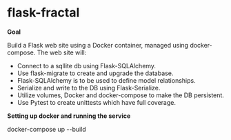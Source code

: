 # flask-fractal

**Goal**

Build a Flask web site using a Docker container, managed using docker-compose.  The web site will:
- Connect to a sqllite db using Flask-SQLAlchemy.  
- Use flask-migrate to create and upgrade the database. 
- Flask-SQLAlchemy is to be used to define model relationships.
- Serialize and write to the DB using Flask-Serialize.
- Utilize volumes, Docker and docker-compose to make the DB persistent.
- Use Pytest to create unittests which have full coverage.


**Setting up docker and running the service**

docker-compose up --build
